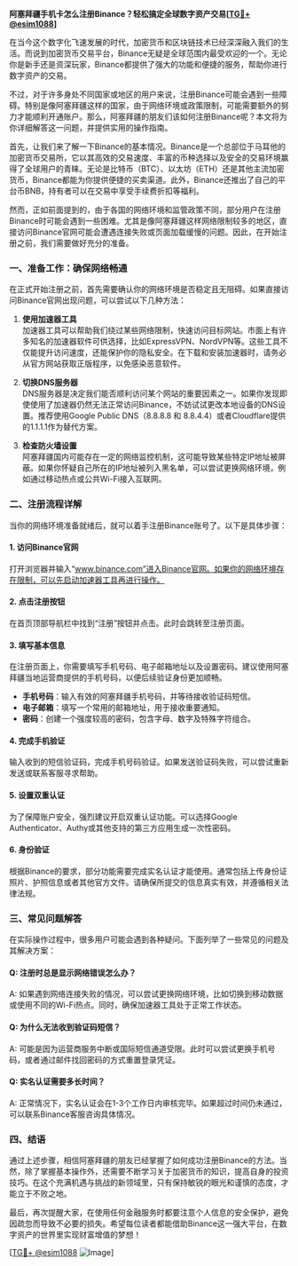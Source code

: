 **阿塞拜疆手机卡怎么注册Binance？轻松搞定全球数字资产交易[[TG💪+ @esim1088](https://t.me/s/esim1088)]**

在当今这个数字化飞速发展的时代，加密货币和区块链技术已经深深融入我们的生活。而说到加密货币交易平台，Binance无疑是全球范围内最受欢迎的一个。无论你是新手还是资深玩家，Binance都提供了强大的功能和便捷的服务，帮助你进行数字资产的交易。

不过，对于许多身处不同国家或地区的用户来说，注册Binance可能会遇到一些障碍。特别是像阿塞拜疆这样的国家，由于网络环境或政策限制，可能需要额外的努力才能顺利开通账户。那么，阿塞拜疆的朋友们该如何注册Binance呢？本文将为你详细解答这一问题，并提供实用的操作指南。

首先，让我们来了解一下Binance的基本情况。Binance是一个总部位于马耳他的加密货币交易所，它以其高效的交易速度、丰富的币种选择以及安全的交易环境赢得了全球用户的青睐。无论是比特币（BTC）、以太坊（ETH）还是其他主流加密货币，Binance都能为你提供便捷的买卖渠道。此外，Binance还推出了自己的平台币BNB，持有者可以在交易中享受手续费折扣等福利。

然而，正如前面提到的，由于各国的网络环境和监管政策不同，部分用户在注册Binance时可能会遇到一些困难。尤其是像阿塞拜疆这样网络限制较多的地区，直接访问Binance官网可能会遭遇连接失败或页面加载缓慢的问题。因此，在开始注册之前，我们需要做好充分的准备。

### **一、准备工作：确保网络畅通**

在正式开始注册之前，首先需要确认你的网络环境是否稳定且无阻碍。如果直接访问Binance官网出现问题，可以尝试以下几种方法：

1. **使用加速器工具**  
   加速器工具可以帮助我们绕过某些网络限制，快速访问目标网站。市面上有许多知名的加速器软件可供选择，比如ExpressVPN、NordVPN等。这些工具不仅能提升访问速度，还能保护你的隐私安全。在下载和安装加速器时，请务必从官方网站获取正版程序，以免感染恶意软件。

2. **切换DNS服务器**  
   DNS服务器是决定我们能否顺利访问某个网站的重要因素之一。如果你发现即使使用了加速器仍然无法正常访问Binance，不妨试试更改本地设备的DNS设置。推荐使用Google Public DNS（8.8.8.8 和 8.8.4.4）或者Cloudflare提供的1.1.1.1作为替代方案。

3. **检查防火墙设置**  
   阿塞拜疆国内可能存在一定的网络监控机制，这可能导致某些特定IP地址被屏蔽。如果你怀疑自己所在的IP地址被列入黑名单，可以尝试更换网络环境，例如通过移动热点或公共Wi-Fi接入互联网。

### **二、注册流程详解**

当你的网络环境准备就绪后，就可以着手注册Binance账号了。以下是具体步骤：

#### **1. 访问Binance官网**
打开浏览器并输入“www.binance.com”进入Binance官网。如果你的网络环境存在限制，可以先启动加速器工具再进行操作。

#### **2. 点击注册按钮**
在首页顶部导航栏中找到“注册”按钮并点击。此时会跳转至注册页面。

#### **3. 填写基本信息**
在注册页面上，你需要填写手机号码、电子邮箱地址以及设置密码。建议使用阿塞拜疆当地运营商提供的手机号码，以便后续验证身份更加顺畅。

- **手机号码**：输入有效的阿塞拜疆手机号码，并等待接收验证码短信。
- **电子邮箱**：填写一个常用的邮箱地址，用于接收重要通知。
- **密码**：创建一个强度较高的密码，包含字母、数字及特殊字符组合。

#### **4. 完成手机验证**
输入收到的短信验证码，完成手机号码验证。如果发送验证码失败，可以尝试重新发送或联系客服寻求帮助。

#### **5. 设置双重认证**
为了保障账户安全，强烈建议开启双重认证功能。可以选择Google Authenticator、Authy或其他支持的第三方应用生成一次性密码。

#### **6. 身份验证**
根据Binance的要求，部分功能需要完成实名认证才能使用。通常包括上传身份证照片、护照信息或者其他官方文件。请确保所提交的信息真实有效，并遵循相关法律法规。

### **三、常见问题解答**

在实际操作过程中，很多用户可能会遇到各种疑问。下面列举了一些常见的问题及其解决方案：

#### **Q: 注册时总是显示网络错误怎么办？**
A: 如果遇到网络连接失败的情况，可以尝试更换网络环境，比如切换到移动数据或使用不同的Wi-Fi热点。同时，确保加速器工具处于正常工作状态。

#### **Q: 为什么无法收到验证码短信？**
A: 可能是因为运营商服务中断或国际短信通道受限。此时可以尝试更换手机号码，或者通过邮件找回密码的方式重置登录凭证。

#### **Q: 实名认证需要多长时间？**
A: 正常情况下，实名认证会在1-3个工作日内审核完毕。如果超过时间仍未通过，可以联系Binance客服咨询具体情况。

### **四、结语**

通过上述步骤，相信阿塞拜疆的朋友已经掌握了如何成功注册Binance的方法。当然，除了掌握基本操作外，还需要不断学习关于加密货币的知识，提高自身的投资技巧。在这个充满机遇与挑战的新领域里，只有保持敏锐的眼光和谨慎的态度，才能立于不败之地。

最后，再次提醒大家，在使用任何金融服务时都要注意个人信息的安全保护，避免因疏忽而导致不必要的损失。希望每位读者都能借助Binance这一强大平台，在数字资产的世界里实现财富增值的梦想！

[[TG💪+ @esim1088](https://t.me/s/esim1088) ![Image](https://i.postimg.cc/4NQfJmqS/Snipaste-2025-05-13-00-14-12.png)]